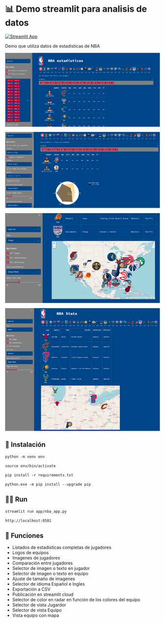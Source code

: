 # :bar_chart: Demo streamlit para analisis de datos

[![Streamlit App](https://static.streamlit.io/badges/streamlit_badge_black_white.svg)](https://share.streamlit.io/ezeparziale/hello-streamlit/app/nba_app.py)

Demo que utiliza datos de estadisticas de NBA

![image](app/img/app.png)

![image](app/img/app_2.png)

![image](app/img/app_3.png)

![image](app/img/app_4.png)

## :floppy_disk: Instalación

```shell
python -m venv env
```

```shell
source env/bin/activate
```

```shell
pip install -r requirements.txt
```

```shell
python.exe -m pip install --upgrade pip
```

## :running_man: Run

```shell
streamlit run app/nba_app.py
```

```http
http://localhost:8501
```

## :basketball: Funciones

- Listados de estadisticas completas de jugadores
- Logos de equipos
- Imagenes de jugadores
- Comparación entre jugadores
- Selector de imagen o texto en jugador
- Selector de imagen o texto en equipo
- Ajuste de tamaño de imagenes
- Selector de idioma Español e Ingles
- Exportación a CSV
- Publicación en streamlit cloud
- Selector de color en radar en función de los colores del equipo
- Selector de vista Jugardor
- Selector de vista Equipo
- Vista equipo con mapa
